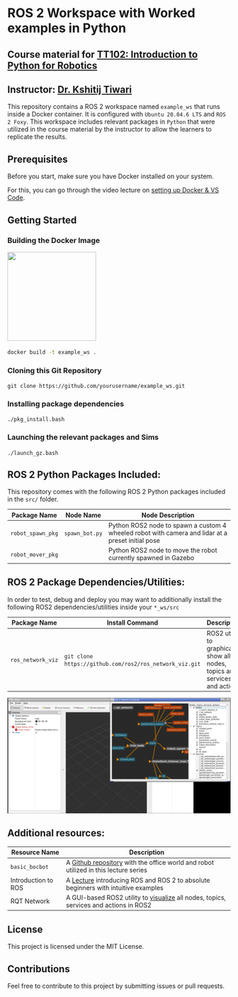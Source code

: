 # ROS 2 Workspace with Worked examples in Python
## Course material for [TT102: Introduction to Python for Robotics](https://www.youtube.com/playlist?list=PL1gZJiDypBN4ZYK7Z7EjGrAHSxRekjWwb)
## Instructor: [Dr. Kshitij Tiwari](https://kshitijtiwari.com/)



This repository contains a ROS 2 workspace named `example_ws` that runs inside a Docker container. It is configured with `Ubuntu 20.04.6 LTS` and `ROS 2 Foxy`. This workspace includes relevant packages in `Python` that were utilized in the course material by the instructor to allow the learners to replicate the results.

## Prerequisites

Before you start, make sure you have Docker installed on your system.

For this, you can go through the video lecture on [setting up Docker & VS Code](https://youtu.be/YgSkzPHKqhg?si=kYteMMlGn7VWomqJ).

## Getting Started

### Building the Docker Image

<img src="https://upload.wikimedia.org/wikipedia/commons/2/21/ROS2_Foxy_Fitzroy_poster.png" width="200" height="200">

```bash
docker build -t example_ws .
```

### Cloning this Git Repository
```
git clone https://github.com/yourusername/example_ws.git
```

### Installing package dependencies
```
./pkg_install.bash
```

### Launching the relevant packages and Sims
```
./launch_gz.bash
```


## ROS 2 Python Packages Included:
This repository comes with the following ROS 2 Python packages included in the `src/` folder.

| Package Name | Node Name | Node Description |
|--------------|-----------|-----------|
| `robot_spawn_pkg` | `spawn_bot.py` | Python ROS2 node to spawn a custom 4 wheeled robot with camera and lidar at a preset initial pose|
| `robot_mover_pkg` |  | Python ROS2 node to move the robot currently spawned in Gazebo|

## ROS 2 Package Dependencies/Utilities:
In order to test, debug and deploy you may want to additionally install the following ROS2 dependencies/utilities inside your `*_ws/src`

| Package Name | Install Command | Description |
|--------------|-----------|-----------|
| `ros_network_viz` | `git clone https://github.com/ros2/ros_network_viz.git` | ROS2 utility to graphically show all nodes, topics and services and actions|

![RQT Network Visualizer Utility for ROS2](images/rqt_network_viz.png)


## Additional resources:
| Resource Name | Description |
|-----------|-----------|
| `basic_bocbot` | A [Github repository](https://github.com/bunchofcoders/basic_bocbot/tree/master) with the office world and robot utilized in this lecture series |
| Introduction to ROS | A [Lecture](https://youtu.be/98AcSbtm2tI?si=CcaCErnL9YAtFSol) introducing ROS and ROS 2 to absolute beginners with intuitive examples|
| RQT Network | A GUI-based ROS2 utility to [visualize](https://github.com/ktiwari9/ros_network_viz) all nodes, topics, services and actions in ROS2|

## License
This project is licensed under the MIT License.

## Contributions
Feel free to contribute to this project by submitting issues or pull requests.
